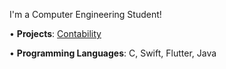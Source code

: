 I'm a Computer Engineering Student!

• **Projects**: 
[Contability](https://apps.apple.com/it/app/contability/id1618934016)

• **Programming Languages**:
C, Swift, Flutter, Java
